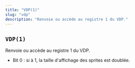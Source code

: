 ```yaml
---
title: "VDP(1)"
slug: "vdp"
description: "Renvoie ou accède au registre 1 du VDP."
---
```


## `VDP(1)`

Renvoie ou accède au registre 1 du VDP.

- Bit 0 : si à 1, la taille d'affichage des sprites est doublée.